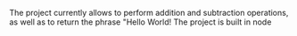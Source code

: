 The project currently allows to perform addition and subtraction operations, as well as to return the phrase "Hello World!
The project is built in node
